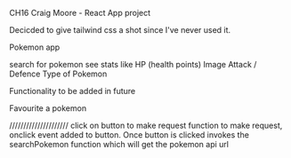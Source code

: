 CH16 Craig Moore - React App project

Decicded to give tailwind css a shot since I've never used it. 

Pokemon app

search for pokemon
see stats like HP (health points)
Image
Attack / Defence 
Type of Pokemon

Functionality to be added in future 

Favourite a pokemon



/////////////////////
click on button to make request 
    function to make request, onclick event added to button. Once button is clicked invokes the searchPokemon function which will get the pokemon api url 

